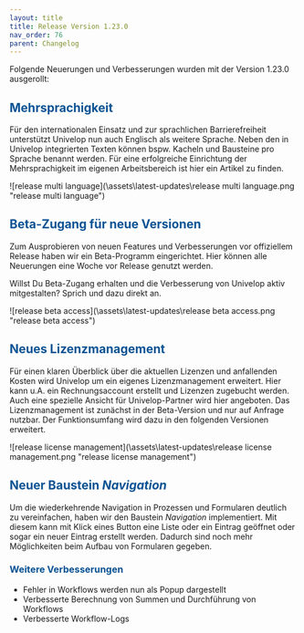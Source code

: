 ```yaml
---
layout: title
title: Release Version 1.23.0
nav_order: 76
parent: Changelog
---
```


Folgende Neuerungen und Verbesserungen wurden mit der Version 1.23.0 ausgerollt:

## <span style="color:#0b5394">**Mehrsprachigkeit**</span>

Für den internationalen Einsatz und zur sprachlichen Barrierefreiheit unterstützt Univelop nun auch Englisch als weitere Sprache. Neben den in Univelop integrierten Texten können bspw. Kacheln und Bausteine pro Sprache benannt werden.
Für eine erfolgreiche Einrichtung der Mehrsprachigkeit im eigenen Arbeitsbereich ist hier ein Artikel zu finden.

![release multi language](\assets\latest-updates\release multi language.png "release multi language")

## <span style="color:#0b5394">**Beta-Zugang für neue Versionen**</span>

Zum Ausprobieren von neuen Features und Verbesserungen vor offiziellem Release haben wir ein Beta-Programm eingerichtet. Hier können alle Neuerungen eine Woche vor Release genutzt werden.

Willst Du Beta-Zugang erhalten und die Verbesserung von Univelop aktiv mitgestalten? Sprich und dazu direkt an.

![release beta access](\assets\latest-updates\release beta access.png "release beta access")

## <span style="color:#0b5394">**Neues Lizenzmanagement**</span>

Für einen klaren Überblick über die aktuellen Lizenzen und anfallenden Kosten wird Univelop um ein eigenes Lizenzmanagement erweitert.
Hier kann u.A. ein Rechnungsaccount erstellt und Lizenzen zugebucht werden. Auch eine spezielle Ansicht für Univelop-Partner wird hier angeboten. Das Lizenzmanagement ist zunächst in der Beta-Version und nur auf Anfrage nutzbar. Der Funktionsumfang wird dazu in den folgenden Versionen erweitert.

![release license management](\assets\latest-updates\release license management.png "release license management")

## <span style="color:#0b5394">**Neuer Baustein _Navigation_**</span>

Um die wiederkehrende Navigation in Prozessen und Formularen deutlich zu vereinfachen, haben wir den Baustein _Navigation_ implementiert. Mit diesem kann mit Klick eines Button eine Liste oder ein Eintrag geöffnet oder sogar ein neuer Eintrag erstellt werden. Dadurch sind noch mehr Möglichkeiten beim Aufbau von Formularen gegeben.

### <span style="color:#0b5394">**Weitere Verbesserungen**</span>

-   Fehler in Workflows werden nun als Popup dargestellt
-   Verbesserte Berechnung von Summen und Durchführung von Workflows
-   Verbesserte Workflow-Logs

